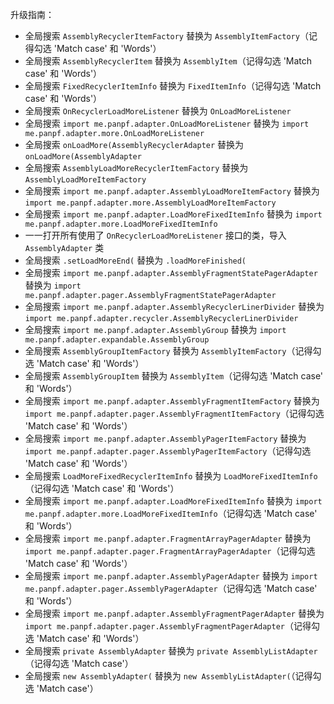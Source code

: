 

升级指南：
* 全局搜索 `AssemblyRecyclerItemFactory` 替换为 `AssemblyItemFactory`（记得勾选 'Match case' 和 'Words'）
* 全局搜索 `AssemblyRecyclerItem` 替换为 `AssemblyItem`（记得勾选 'Match case' 和 'Words'）
* 全局搜索 `FixedRecyclerItemInfo` 替换为 `FixedItemInfo`（记得勾选 'Match case' 和 'Words'）
* 全局搜索 `OnRecyclerLoadMoreListener` 替换为 `OnLoadMoreListener`
* 全局搜索 `import me.panpf.adapter.OnLoadMoreListener` 替换为 `import me.panpf.adapter.more.OnLoadMoreListener`
* 全局搜索 `onLoadMore(AssemblyRecyclerAdapter` 替换为 `onLoadMore(AssemblyAdapter`
* 全局搜索 `AssemblyLoadMoreRecyclerItemFactory` 替换为 `AssemblyLoadMoreItemFactory`
* 全局搜索 `import me.panpf.adapter.AssemblyLoadMoreItemFactory` 替换为 `import me.panpf.adapter.more.AssemblyLoadMoreItemFactory`
* 全局搜索 `import me.panpf.adapter.LoadMoreFixedItemInfo` 替换为 `import me.panpf.adapter.more.LoadMoreFixedItemInfo`
* 一一打开所有使用了 `OnRecyclerLoadMoreListener` 接口的类，导入 `AssemblyAdapter` 类
* 全局搜索 `.setLoadMoreEnd(` 替换为 `.loadMoreFinished(`
* 全局搜索 `import me.panpf.adapter.AssemblyFragmentStatePagerAdapter` 替换为 `import me.panpf.adapter.pager.AssemblyFragmentStatePagerAdapter`
* 全局搜索 `import me.panpf.adapter.AssemblyRecyclerLinerDivider` 替换为 `import me.panpf.adapter.recycler.AssemblyRecyclerLinerDivider`
* 全局搜索 `import me.panpf.adapter.AssemblyGroup` 替换为 `import me.panpf.adapter.expandable.AssemblyGroup`
* 全局搜索 `AssemblyGroupItemFactory` 替换为 `AssemblyItemFactory`（记得勾选 'Match case' 和 'Words'）
* 全局搜索 `AssemblyGroupItem` 替换为 `AssemblyItem`（记得勾选 'Match case' 和 'Words'）
* 全局搜索 `import me.panpf.adapter.AssemblyFragmentItemFactory` 替换为 `import me.panpf.adapter.pager.AssemblyFragmentItemFactory`（记得勾选 'Match case' 和 'Words'）
* 全局搜索 `import me.panpf.adapter.AssemblyPagerItemFactory` 替换为 `import me.panpf.adapter.pager.AssemblyPagerItemFactory`（记得勾选 'Match case' 和 'Words'）
* 全局搜索 `LoadMoreFixedRecyclerItemInfo` 替换为 `LoadMoreFixedItemInfo`（记得勾选 'Match case' 和 'Words'）
* 全局搜索 `import me.panpf.adapter.LoadMoreFixedItemInfo` 替换为 `import me.panpf.adapter.more.LoadMoreFixedItemInfo`（记得勾选 'Match case' 和 'Words'）
* 全局搜索 `import me.panpf.adapter.FragmentArrayPagerAdapter` 替换为 `import me.panpf.adapter.pager.FragmentArrayPagerAdapter`（记得勾选 'Match case' 和 'Words'）
* 全局搜索 `import me.panpf.adapter.AssemblyPagerAdapter` 替换为 `import me.panpf.adapter.pager.AssemblyPagerAdapter`（记得勾选 'Match case' 和 'Words'）
* 全局搜索 `import me.panpf.adapter.AssemblyFragmentPagerAdapter` 替换为 `import me.panpf.adapter.pager.AssemblyFragmentPagerAdapter`（记得勾选 'Match case' 和 'Words'）
* 全局搜索 `private AssemblyAdapter` 替换为 `private AssemblyListAdapter`（记得勾选 'Match case'）
* 全局搜索 `new AssemblyAdapter(` 替换为 `new AssemblyListAdapter(`（记得勾选 'Match case'）
